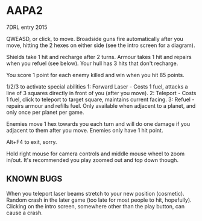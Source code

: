 # AAPA2
7DRL entry 2015

QWEASD, or click, to move.
Broadside guns fire automatically after you move, hitting the 2 hexes on either side (see the intro screen for a diagram).

Shields take 1 hit and recharge after 2 turns.
Armour takes 1 hit and repairs when you refuel (see below).
Your hull has 3 hits that don't recharge.

You score 1 point for each enemy killed and win when you hit 85 points.

1/2/3 to activate special abilities
1: Forward Laser - Costs 1 fuel, attacks a line of 3 squares directly in front of you (after you move).
2: Teleport - Costs 1 fuel, click to teleport to target square, maintains current facing.
3: Refuel - repairs armour and refills fuel. Only available when adjacent to a planet, and only once per planet per game.

Enemies move 1 hex towards you each turn and will do one damage if you adjacent to them after you move.
Enemies only have 1 hit point.

Alt+F4 to exit, sorry.

Hold right mouse for camera controls and middle mouse wheel to zoom in/out.
It's recommended you play zoomed out and top down though.

KNOWN BUGS
----------
When you teleport laser beams stretch to your new position (cosmetic).
Random crash in the later game (too late for most people to hit, hopefully).
Clicking on the intro screen, somewhere other than the play button, can cause a crash.
